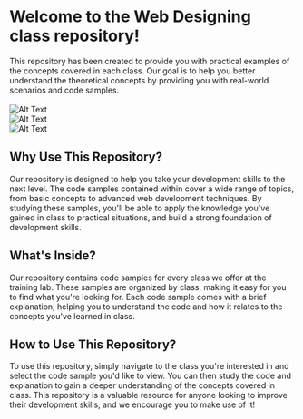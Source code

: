 ﻿# Welcome to the Web Designing class repository!

This repository has been created to provide you with practical examples of the concepts covered in each class. Our goal is to help you better understand the theoretical concepts by providing you with real-world scenarios and code samples. 
<br />
<br />
![Alt Text](https://drive.google.com/uc?export=view&id=1mk74FAuwqGLdw4B3OkR-gGIgdEcZwBY-)<br />
![Alt Text](https://drive.google.com/uc?export=view&id=1Bn28g9T6jwrm2BSitqYRT34wexGM_Dp5)<br />
![Alt Text](https://drive.google.com/uc?export=view&id=1V5VQGJVLwJ7o8CUODDIhtW_nqSJ8c3cE)


## Why Use This Repository?

Our repository is designed to help you take your development skills to the next level. The code samples contained within cover a wide range of topics, from basic concepts to advanced web development techniques. By studying these samples, you'll be able to apply the knowledge you've gained in class to practical situations, and build a strong foundation of development skills.

## What's Inside?

Our repository contains code samples for every class we offer at the training lab. These samples are organized by class, making it easy for you to find what you're looking for. Each code sample comes with a brief explanation, helping you to understand the code and how it relates to the concepts you've learned in class.

## How to Use This Repository?

To use this repository, simply navigate to the class you're interested in and select the code sample you'd like to view. You can then study the code and explanation to gain a deeper understanding of the concepts covered in class. This repository is a valuable resource for anyone looking to improve their development skills, and we encourage you to make use of it!
